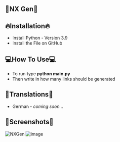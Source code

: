
##     👾NX Gen👾


## **🔥Installation🔥**

 - Install Python - Version 3.9
 - Install the File on GitHub

## **💻How To Use💻**

 - To run type **python main.py**
 - Then write in how many links should be generated

## **📑Translations📑**
 
 - German - _coming soon..._

## **📸Screenshots📸**
![NXGen](https://user-images.githubusercontent.com/118767815/216083931-b84b9971-2dc4-4246-b515-bc2395122ea7.JPG)
![image](https://user-images.githubusercontent.com/118767815/216084063-c27d9b00-7a33-499b-be29-9c7c5275e869.png)
